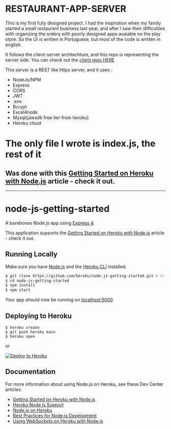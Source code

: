 # RESTAURANT-APP-SERVER

This is my first fully designed project. I had the inspiration when my family started a small restaurant business last year, and after I saw their difficulties with organizing the orders with poorly designed apps avaiable on the play store. So the UI is written in Portuguese, but most of the code is written in english.

It follows the client-server archtechture, and this repo is representing the server side. You can check out the [client repo HERE](https://github.com/Costa-Vitor-Fernandes/restaurant-app-rn)

This server is a REST like https server, and it uses :

- NodeJs/NPM
- Express
- CORS
- JWT
- .env
- Bcrypt
- Excel4node
- Mysql(jawsdb free tier from heroku)
- Heroku cloud










# The only file I wrote is index.js, the rest of it
## Was done with this [Getting Started on Heroku with Node.js](https://devcenter.heroku.com/articles/getting-started-with-nodejs) article - check it out.
------------------------------------------------------------------------------------------------------------------------------------------------------

# node-js-getting-started

A barebones Node.js app using [Express 4](http://expressjs.com/).

This application supports the [Getting Started on Heroku with Node.js](https://devcenter.heroku.com/articles/getting-started-with-nodejs) article - check it out.

## Running Locally

Make sure you have [Node.js](http://nodejs.org/) and the [Heroku CLI](https://cli.heroku.com/) installed.

```sh
$ git clone https://github.com/heroku/node-js-getting-started.git # or clone your own fork
$ cd node-js-getting-started
$ npm install
$ npm start
```

Your app should now be running on [localhost:5000](http://localhost:5000/).

## Deploying to Heroku

```
$ heroku create
$ git push heroku main
$ heroku open
```
or

[![Deploy to Heroku](https://www.herokucdn.com/deploy/button.svg)](https://heroku.com/deploy)

## Documentation

For more information about using Node.js on Heroku, see these Dev Center articles:

- [Getting Started on Heroku with Node.js](https://devcenter.heroku.com/articles/getting-started-with-nodejs)
- [Heroku Node.js Support](https://devcenter.heroku.com/articles/nodejs-support)
- [Node.js on Heroku](https://devcenter.heroku.com/categories/nodejs)
- [Best Practices for Node.js Development](https://devcenter.heroku.com/articles/node-best-practices)
- [Using WebSockets on Heroku with Node.js](https://devcenter.heroku.com/articles/node-websockets)
